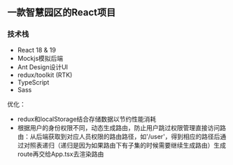 ## 一款智慧园区的React项目

### 技术栈

- React 18 & 19
- Mockjs模拟后端
- Ant Design设计UI
- redux/toolkit (RTK)
- TypeScript
- Sass

优化：

- redux和localStorage结合存储数据以节约性能消耗
- 根据用户的身份权限不同，动态生成路由，防止用户跳过权限管理直接访问路由：从后端获取到对应人员权限的路由路径，如'/user'，得到相应的路径后通过对照表递归（递归是因为如果路由下有子集的时候需要继续生成路由）生成route再交给App.tsx去渲染路由



